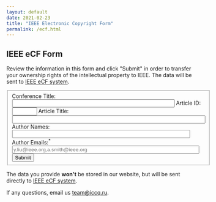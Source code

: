 ```yaml
---
layout: default
date: 2021-02-23
title: "IEEE Electronic Copyright Form"
permalink: /ecf.html
---
```


## IEEE eCF Form

Review the information in this form and click "Submit" in order to transfer
your ownership rights of the intellectual property to IEEE.
The data will be sent to
[IEEE eCF system](https://www.ieee.org/publications/rights/copyright-main.html).

<script src="//code.jquery.com/jquery-1.9.0.min.js"></script>
<script>
var conf_record = 53703;
var conf_title = '2022 International Conference on Code Quality (ICCQ)';
var papers = {
  1: {
    'title': 'Foreword of Organizers',
    'authors': 'Yegor Bugayenko'
  },
  3: {
    'title': 'To What Extent Can Code Quality be Improved by Eliminating Test Smells?',
    'authors': 'Haitao Wu, Ruidi Yin, Jianhua Gao, Zijie Huang and Huajun Huang'
  },
  6: {
    'title': 'Method Name Prediction for Automatically Generated Unit Tests',
    'authors': 'Maxim Petukhov, Evelina Gudauskayte, Arman Kaliyev, Mikhail Oskin, Dmitry Ivanov and Qianxiang Wang'
  },
  11: {
    'title': 'Quasi-Dominators and Random Selection in Mutation Testing',
    'authors': 'Rowland Pitts'
  },
};
$(function() {
  let p = new URLSearchParams(window.location.search);
  let id = p.get('id');
  if (id == undefined) {
    window.location.href = "/ecf-help.html";
  }
  aid = parseInt(id);
  var details = papers[aid];
  if (details == undefined) {
    window.location.href = "/ecf-help.html";
  }
  $('input[name="ArtSource"]').val(conf_record);
  $('input[name="PubTitle"]').val(conf_title);
  $('input[name="ArtId"]').val(aid);
  $('input[name="ArtTitle"]').val(details.title);
  $('input[name="AuthName"]').val(details.authors);
});
</script>

<form action="https://ecopyright.ieee.org/ECTT/IntroPage.jsp" method="post">
  <fieldset>
    <input type="hidden" name="ArtSource" value=""/>
    <input type="hidden" name="rtrnurl" value="https://www.iccq.ru/ecf-success.html"/>
    <label>Conference Title:</label>
    <input type="text" required readonly size="50" name="PubTitle" value=""/>
    <label>Article ID:</label>
    <input type="text" required readonly size="5" name="ArtId" value=""/>
    <label>Article Title:</label>
    <input type="text" required readonly size="60" name="ArtTitle" value=""/>
    <label>Author Names:</label>
    <input type="text" required readonly size="55" name="AuthName" value=""/>
    <label>Author Emails:<sup class='firebrick'>*</sup></label>
    <input type="text" size="58" name="AuthEmail" placeholder="y.liu@ieee.org,a.smith@ieee.org"/>
    <label></label>
    <input name="Submit" type="submit" value="Submit"/>
  </fieldset>
</form>

The data you provide **won't** be stored in our website, but
will be sent directly to 
[IEEE eCF system](https://www.ieee.org/publications/rights/copyright-main.html).

If any questions, email us [team@iccq.ru](mailto:team@iccq.ru).
